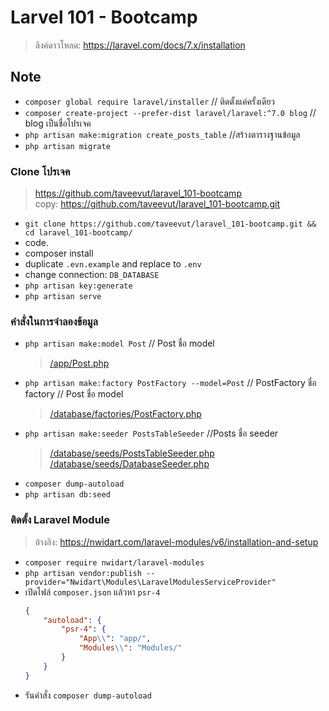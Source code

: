 # Larvel 101 - Bootcamp
> ลิงค์ดาวโหลด:  https://laravel.com/docs/7.x/installation
## Note
- `composer global require laravel/installer`  // ติดตั้งแค่ครั้งเดียว
- `composer create-project --prefer-dist laravel/laravel:^7.0 blog` // blog เป็นชื่อโปรเจค
- `php artisan make:migration create_posts_table` //สร้างตารางฐานข้อมูล
- `php artisan migrate`

### Clone โปรเจค
> https://github.com/taveevut/laravel_101-bootcamp<br/>
> copy: https://github.com/taveevut/laravel_101-bootcamp.git


- `git clone https://github.com/taveevut/laravel_101-bootcamp.git && cd laravel_101-bootcamp/`
- code.
- composer install
- duplicate `.evn.example` and replace to `.env`
- change connection: `DB_DATABASE`
- `php artisan key:generate`
- `php artisan serve`

### คำสั่งในการจำลองข้อมูล
- `php artisan make:model Post` // Post ชื่อ model
    > [/app/Post.php](/app/Post.php)
- `php artisan make:factory PostFactory --model=Post` // PostFactory ชื่อ factory // Post ชื่อ model 
    > [/database/factories/PostFactory.php](/database/factories/PostFactory.php)
- `php artisan make:seeder PostsTableSeeder` //Posts ชื่อ seeder
    > [/database/seeds/PostsTableSeeder.php](/database/seeds/PostsTableSeeder.php) <br/>
    > [/database/seeds/DatabaseSeeder.php](/database/seeds/DatabaseSeeder.php)
- `composer dump-autoload`
- `php artisan db:seed`

### ติดตั้ง Laravel Module
> อ้างอิง: https://nwidart.com/laravel-modules/v6/installation-and-setup
- `composer require nwidart/laravel-modules`
- `php artisan vendor:publish --provider="Nwidart\Modules\LaravelModulesServiceProvider"`
- เปิดไฟล์ `composer.json` แล้วหา `psr-4`
    ```json
    {
        "autoload": {
            "psr-4": {
                "App\\": "app/",
                "Modules\\": "Modules/"
            }
        }
    }
    ```
- รันคำสั่ง `composer dump-autoload`
